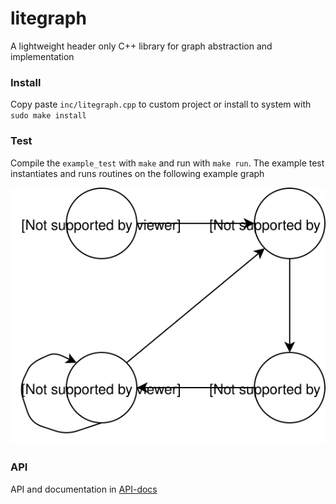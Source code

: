 # litegraph
A lightweight header only C++ library for graph abstraction and implementation

### Install

Copy paste `inc/litegraph.cpp` to custom project or install to system with `sudo make install`

### Test

Compile the `example_test` with `make` and run with `make run`. The example test instantiates and runs routines on the following example graph 

![](./docs/example_graph.svg)

### API

API and documentation in [API-docs](./docs/api.md)